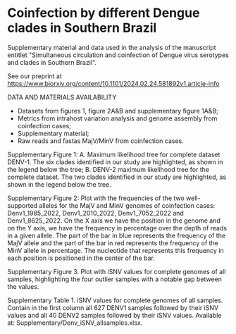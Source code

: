 # Coinfection by different Dengue clades in Southern Brazil
Supplementary material and data used in the analysis of the manuscript entitlet "Simultaneous circulation and coinfection of Dengue virus serotypes and clades in Southern Brazil".

See our preprint at https://www.biorxiv.org/content/10.1101/2024.02.24.581892v1.article-info

DATA AND MATERIALS AVAILABILITY
- Datasets from figures 1, figure 2A&B and supplementary figure 1A&B;
- Metrics from intrahost variation analysis and genome assembly from coinfection cases;
- Supplementary material;
- Raw reads and fastas MajV/MinV from coinfection cases.

Supplementary Figure 1: A. Maximum likelihood tree for complete dataset DENV-1. The six clades identified in our study are highlighted, as shown in the legend below the tree; B. DENV-2 maximum likelihood tree for the complete dataset. The two clades identified in our study are highlighted, as shown in the legend below the tree.

Supplementary Figure 2: Plot with the frequencies of the two well-supported alleles for the MajV and MinV genomes of coinfection cases: Denv1_1985_2022, Denv1_2010_2022, Denv1_7052_2022 and Denv1_8625_2022. On the X axis we have the position in the genome and on the Y axis, we have the frequency in percentage over the depth of reads in a given allele. The part of the bar in blue represents the frequency of the MajV allele and the part of the bar in red represents the frequency of the MinV allele in percentage. The nucleotide that represents this frequency in each position is positioned in the center of the bar.

Supplementary Figure 3. Plot with iSNV values for complete genomes of all samples, highlighting the four outlier samples with a notable gap between the values.

Supplementary Table 1. iSNV values for complete genomes of all samples. Contain in the first column all 627 DENV1 samples followed by their iSNV values and all 40 DENV2 samples followed by their iSNV values.  Available at: Supplementary/Denv_iSNV_allsamples.xlsx.
